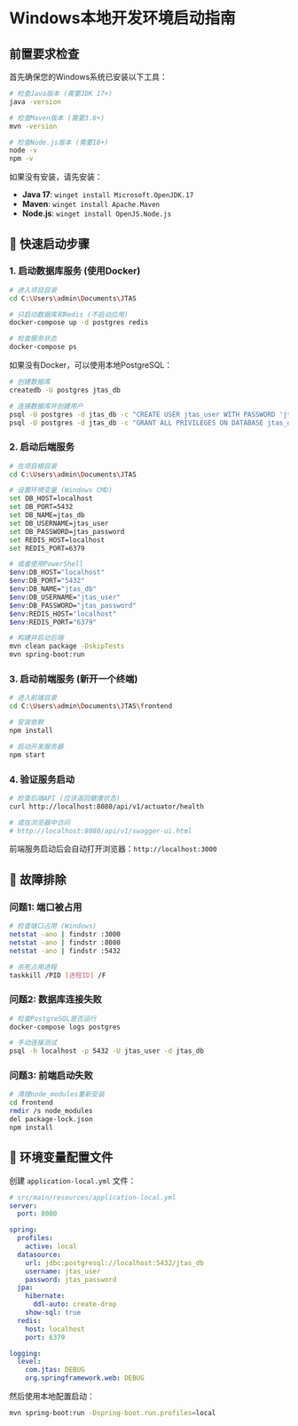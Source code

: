 # Windows本地开发环境启动指南

## 前置要求检查

首先确保您的Windows系统已安装以下工具：

```bash
# 检查Java版本 (需要JDK 17+)
java -version

# 检查Maven版本 (需要3.8+)
mvn -version

# 检查Node.js版本 (需要18+)
node -v
npm -v
```

如果没有安装，请先安装：
- **Java 17**: `winget install Microsoft.OpenJDK.17`
- **Maven**: `winget install Apache.Maven`  
- **Node.js**: `winget install OpenJS.Node.js`

## 🚀 快速启动步骤

### 1. 启动数据库服务 (使用Docker)

```bash
# 进入项目目录
cd C:\Users\admin\Documents\JTAS

# 只启动数据库和Redis (不启动应用)
docker-compose up -d postgres redis

# 检查服务状态
docker-compose ps
```

如果没有Docker，可以使用本地PostgreSQL：
```bash
# 创建数据库
createdb -U postgres jtas_db

# 连接数据库并创建用户
psql -U postgres -d jtas_db -c "CREATE USER jtas_user WITH PASSWORD 'jtas_password';"
psql -U postgres -d jtas_db -c "GRANT ALL PRIVILEGES ON DATABASE jtas_db TO jtas_user;"
```

### 2. 启动后端服务

```bash
# 在项目根目录
cd C:\Users\admin\Documents\JTAS

# 设置环境变量 (Windows CMD)
set DB_HOST=localhost
set DB_PORT=5432
set DB_NAME=jtas_db
set DB_USERNAME=jtas_user
set DB_PASSWORD=jtas_password
set REDIS_HOST=localhost
set REDIS_PORT=6379

# 或者使用PowerShell
$env:DB_HOST="localhost"
$env:DB_PORT="5432"
$env:DB_NAME="jtas_db"
$env:DB_USERNAME="jtas_user"
$env:DB_PASSWORD="jtas_password"
$env:REDIS_HOST="localhost"
$env:REDIS_PORT="6379"

# 构建并启动后端
mvn clean package -DskipTests
mvn spring-boot:run
```

### 3. 启动前端服务 (新开一个终端)

```bash
# 进入前端目录
cd C:\Users\admin\Documents\JTAS\frontend

# 安装依赖
npm install

# 启动开发服务器
npm start
```

### 4. 验证服务启动

```bash
# 检查后端API (应该返回健康状态)
curl http://localhost:8080/api/v1/actuator/health

# 或在浏览器中访问
# http://localhost:8080/api/v1/swagger-ui.html
```

前端服务启动后会自动打开浏览器：`http://localhost:3000`

## 🔧 故障排除

### 问题1: 端口被占用
```bash
# 检查端口占用 (Windows)
netstat -ano | findstr :3000
netstat -ano | findstr :8080
netstat -ano | findstr :5432

# 杀死占用进程
taskkill /PID [进程ID] /F
```

### 问题2: 数据库连接失败
```bash
# 检查PostgreSQL是否运行
docker-compose logs postgres

# 手动连接测试
psql -h localhost -p 5432 -U jtas_user -d jtas_db
```

### 问题3: 前端启动失败
```bash
# 清理node_modules重新安装
cd frontend
rmdir /s node_modules
del package-lock.json
npm install
```

## 📝 环境变量配置文件

创建 `application-local.yml` 文件：
```yaml
# src/main/resources/application-local.yml
server:
  port: 8080

spring:
  profiles:
    active: local
  datasource:
    url: jdbc:postgresql://localhost:5432/jtas_db
    username: jtas_user
    password: jtas_password
  jpa:
    hibernate:
      ddl-auto: create-drop
    show-sql: true
  redis:
    host: localhost
    port: 6379

logging:
  level:
    com.jtas: DEBUG
    org.springframework.web: DEBUG
```

然后使用本地配置启动：
```bash
mvn spring-boot:run -Dspring-boot.run.profiles=local
```
